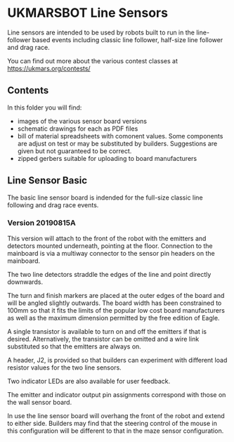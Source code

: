 # UKMARSBOT Line Sensors

Line sensors are intended to be used by robots built to run in the line-follower based events including classic line follower, half-size line follower and drag race. 

You can find out more about the various contest classes at https://ukmars.org/contests/

## Contents

In this folder you will find:

 - images of the various sensor board versions
 - schematic drawings for each as PDF files
 - bill of material spreadsheets with comonent values. Some components are adjust on test or may be substituted by builders. Suggestions are given but not guaranteed to be correct.
 - zipped gerbers suitable for uploading to board manufacturers

## Line Sensor Basic

The basic line sensor board is indended for the full-size classic line following and drag race events. 

### Version 20190815A

This version will attach to the front of the robot with the emitters and detectors mounted underneath, pointing at the floor. Connection to the mainboard is via a multiway connector to the sensor pin headers on the mainboard.  

The two line detectors straddle the edges of the line and point directly downwards.

The turn and finish markers are placed at the outer edges of the board and will be angled slightly outwards. The board width has been constrained to 100mm so that it fits the limits of the popular low cost board manufacturers as well as the maximum dimension permitted by the free edition of Eagle.

A single transistor is available to turn on and off the emitters if that is desired. Alternatively, the transistor can be omitted and a wire link substituted so that the emitters are always on.

A header, J2, is provided so that builders can experiment with different load resistor values for the two line sensors.

Two indicator LEDs are also available for user feedback.

The emitter and indicator output pin assignments correspond with those on the wall sensor board.

In use the line sensor board will overhang the front of the robot and extend to either side. Builders may find that the steering control of the mouse in this configuration will be different to that in the maze sensor configuration.